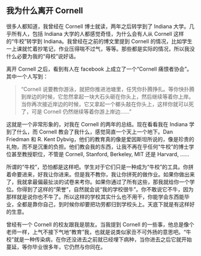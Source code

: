 <div class="inner">
<h2>我为什么离开 Cornell</h2>
<p>很多人都知道，我曾经在 Cornell 博士就读，两年之后转学到了 Indiana 大学。几乎所有人，包括 Indiana 大学的人都感觉奇怪，为什么会有人从 Cornell 这样的“牛校”转学到 Indiana。我曾经在之前的博文里提到 Cornell 的情况，比如学生一上课就忙着抄笔记，作业压得喘不过气，等等。那些都是实际的情况，所以我没什么必要为我的“母校”说好话。</p>
<p>离开 Cornell 之后，看到有人在 facebook 上成立了一个“Cornell 痛恨者协会”。其中一个人写到：</p>
<blockquote>
<p>“Cornell 说要教你游泳，就把你推进池塘里，任凭你扑腾挣扎。等你快扑腾到岸边的时候，它忽然拿起一块大石头砸在你头上，然后继续等着你上岸。当你再次接近岸边的时候，它又拿起一个榔头敲在你头上，这样你就可以死了，可是 Cornell 仍然继续等着你游上岸边……”</p>
</blockquote>
<p>这就是一个非常形象的，对我在 Cornell 的两年的总结。现在看看我在 Indiana 学到了什么，而 Cornell 教会了我什么，感觉简直一个天上一个地下。Dan Friedman 和 R. Kent Dybvig，他们的教育真的像是爱因斯坦所说的，像是珍贵的礼物，而不是沉重的负担。他们教会我的东西，让我不再在乎任何“牛校”的博士学位甚至教授职位，不管是 Cornell, Stanford, Berkeley, MIT 还是 Harvard, ……</p>
<p>所谓的“牛校”，恐怕都是这样吧。学生对于它们只是一种成为“牛校”的工具。你拼着命要进来，好我让你进来。但是我不教你，我让你拼死的做作业。如果你做出来了，我就拿最偏最扯淡的试卷来考你。如果你通过了所有这些，那我就给你一个学位。你得到了这样的“荣誉”，自然就会说“我的学校很牛”。你不敢说它不牛，因为那样就是说你也不牛了。所以这样的学校其实什么也不用干，你能学会东西能毕业，全都是靠你自己，到时候你却要把功劳都归到学校头上。天底下就是有这样好的生意。</p>
<p>曾经有一个 Cornell 的校友跟我是朋友。当我提到 Cornell 的一些事，他总是像个老师一样，上气不接下气地“教育”我，也就是说类似家丑不可外扬的意思吧。“牛校”就是一种传染病，在你还没进去之前就已经埋下病种，当你进去之后它就开始蔓延，等你毕业很多年，它仍然与你同在。</p>
</div>
<!--
<div class="ad-banner" style="margin-top: 5px">
<script async src="//pagead2.googlesyndication.com/pagead/js/adsbygoogle.js"></script>
<ins class="adsbygoogle"
                    style="display:inline-block;width:100%;height:90px"
                    data-ad-client="ca-pub-1331524016319584"
                    data-ad-slot="6657867155"></ins>
<script>(adsbygoogle = window.adsbygoogle || []).push({});</script>
</div>
        -->
<script data-ad-client="ca-pub-1331524016319584" async
            src="https://pagead2.googlesyndication.com/pagead/js/adsbygoogle.js">
</script>
    